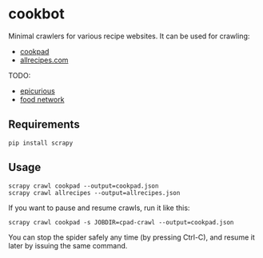 # cookbot

Minimal crawlers for various recipe websites. It can be used for crawling:

* [cookpad](http://cookpad.com/)
* [allrecipes.com](http://allrecipes.com/)

TODO:

* [epicurious](http://www.epicurious.com/)
* [food network](http://www.foodnetwork.com/)

## Requirements

    pip install scrapy

## Usage

    scrapy crawl cookpad --output=cookpad.json
    scrapy crawl allrecipes --output=allrecipes.json

If you want to pause and resume crawls, run it like this:

    scrapy crawl cookpad -s JOBDIR=cpad-crawl --output=cookpad.json

You can stop the spider safely any time (by pressing Ctrl-C), and resume it later by issuing the same command.
